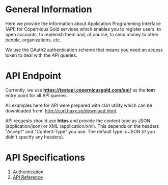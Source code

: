 # General Information

Here we provide the information about Application Programming Interface (API) 
for Copernicus Gold services which enables you to register users, to open accounts, to replenish
them and, of course, to send money to other people, organizations, etc.

We use the OAuth2 authentication scheme that means you need an access token to deal
with the API queries.

# API Endpoint

Currently, we use **https://testapi.copernicusgold.com/api/** as the **test** entry point for all API queries.

All examples here for API were prepared with *cUrl* utility which can be downloaded from: http://curl.haxx.se/download.html.

API requests should use **https** and provide the content type as JSON (application/json) or XML (application/xml). 
This depends on the headers "Accept" and "Content-Type" you use. The default type is JSON (if you didn't specify any
headers).

# API Specifications

1. [Authentication](./docs/authentication.md)
2. [API Reference](./docs/specification.md)
